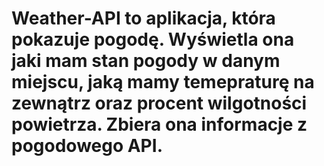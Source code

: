 # Weather-API to aplikacja, która pokazuje pogodę. Wyświetla ona jaki mam stan pogody w danym miejscu, jaką mamy temepraturę na zewnątrz oraz procent wilgotności powietrza. Zbiera ona informacje z pogodowego API.
